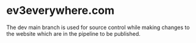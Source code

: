 # ev3everywhere.com

The dev main branch is used for source control while making changes to the website which are in the pipeline to be published.
